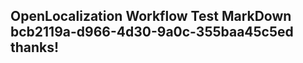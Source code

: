 <properties
ms.topic="hero-topic1"
ms.test1="hero-topic"
ms.test2="test"/>

## OpenLocalization Workflow Test MarkDown bcb2119a-d966-4d30-9a0c-355baa45c5ed thanks!

